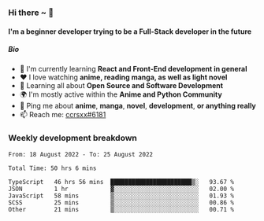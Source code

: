 ### Hi there ~ 👋

#### I'm a beginner developer trying to be a Full-Stack developer in the future

##### Bio

- 📖 I'm currently learning **React and Front-End development in general**
- ❤️ I love watching **anime, reading manga, as well as light novel**
- 🌱 Learning all about **Open Source and Software Development**
- 🌍 I'm mostly active within the **Anime and Python Community**
- 💬 Ping me about **anime**, **manga**, **novel**, **development**, **or anything really**
- 📫 Reach me: [ccrsxx#6181](https://discordapp.com/users/414304208649453568)

### Weekly development breakdown

<!--START_SECTION:waka-->

```text
From: 18 August 2022 - To: 25 August 2022

Total Time: 50 hrs 6 mins

TypeScript   46 hrs 56 mins  ███████████████████████▒░   93.67 %
JSON         1 hr            ▓░░░░░░░░░░░░░░░░░░░░░░░░   02.00 %
JavaScript   58 mins         ▒░░░░░░░░░░░░░░░░░░░░░░░░   01.93 %
SCSS         25 mins         ▒░░░░░░░░░░░░░░░░░░░░░░░░   00.86 %
Other        21 mins         ▒░░░░░░░░░░░░░░░░░░░░░░░░   00.71 %
```

<!--END_SECTION:waka-->
